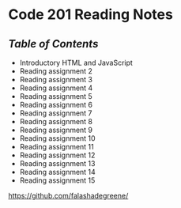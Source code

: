 # **Code 201 Reading Notes**

## *Table of Contents*

- Introductory HTML and JavaScript
- Reading assignment 2
- Reading assignment 3
- Reading assignment 4
- Reading assignment 5
- Reading assignment 6
- Reading assignment 7
- Reading assignment 8
- Reading assignment 9
- Reading assignment 10
- Reading assignment 11
- Reading assignment 12
- Reading assignment 13
- Reading assignment 14
- Reading assignment 15



<https://github.com/falashadegreene/>

